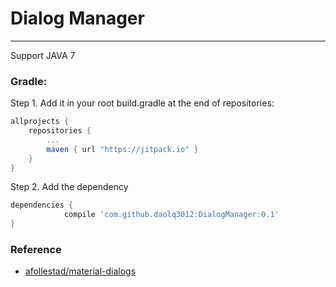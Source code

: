 # Dialog Manager
------------------------------------------------------------------------

Support JAVA 7

### Gradle:

Step 1. Add it in your root build.gradle at the end of repositories:

```gradle
allprojects {
	repositories {
		...
		maven { url "https://jitpack.io" }
	}
}
```

Step 2. Add the dependency
```gradle
dependencies {
	        compile 'com.github.daolq3012:DialogManager:0.1'
}
```

### Reference
- [afollestad/material-dialogs](https://github.com/afollestad/material-dialogs)
